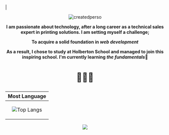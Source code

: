 
|<p align="center">![createdperso](https://cdn.discordapp.com/attachments/1212359396739252225/1228409414663409705/glow.gif?ex=662bf06b&is=66197b6b&hm=f4c38ef5bcd2c99789cc7b7fe2f8dc843c68b75aaabec242551735aec7f8fef5&)
   
**<p align="center">I am passionate about technology, after a long career as a technical sales expert in printing solutions. I am setting myself a challenge;      </p>**
**<p align="center">To acquire a solid foundation in *web development*</p>**
**<p align="center">As a result, I chose to study at Holberton School and managed to join this inspiring school. I'm currently learning *the fundamentals*👋</p>**
# <p align="center">👩🏼‍💻</p>

    
  
    


<div align='center'>
<p align='center'>

| Most Language |
|--------------|
|<p align="center">![Top Langs](https://github-readme-stats.vercel.app/api/top-langs/?username=Stefani-web&layout=compact)</p>|

   <a href="https://www.linkedin.com/in/stefani-web/">
       <img src="https://img.shields.io/badge/linkedin-%230077B5.svg?&style=for-the-badge&logo=linkedin&logoColor=white"/>
   </a> </p>
</div>


